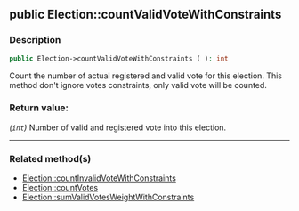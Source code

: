 ## public Election::countValidVoteWithConstraints

### Description    

```php
public Election->countValidVoteWithConstraints ( ): int
```

Count the number of actual registered and valid vote for this election. This method don't ignore votes constraints, only valid vote will be counted.
    

### Return value:   

*(```int```)* Number of valid and registered vote into this election.


---------------------------------------

### Related method(s)      

* [Election::countInvalidVoteWithConstraints](/Docs/MethodsReferences/Election%20Class/public%20Election--countInvalidVoteWithConstraints.md)    
* [Election::countVotes](/Docs/MethodsReferences/Election%20Class/public%20Election--countVotes.md)    
* [Election::sumValidVotesWeightWithConstraints](/Docs/MethodsReferences/Election%20Class/public%20Election--sumValidVotesWeightWithConstraints.md)    
